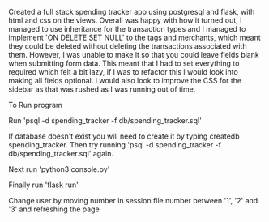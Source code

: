 Created a full stack spending tracker app using postgresql and flask, with html and css on the views. Overall was happy with how it turned out, I managed to use inheritance for the transaction types and I managed to implement 'ON DELETE SET NULL' to the tags and merchants, which meant they could be deleted without deleting the transactions associated with them. However, I was unable to make it so that you could leave fields blank when submitting form data. This meant that I had to set everything to required which felt a bit lazy, if I was to refactor this I would look into making all fields optional. I would also look to improve the CSS for the sidebar as that was rushed as I was running out of time. 



To Run program

Run 'psql -d spending_tracker -f db/spending_tracker.sql'

If database doesn't exist you will need to create it by typing createdb spending_tracker. Then try running 'psql -d spending_tracker -f db/spending_tracker.sql' again.

Next run 'python3 console.py' 

Finally run 'flask run' 

Change user by moving number in session file number between '1', '2' and '3' and refreshing the page